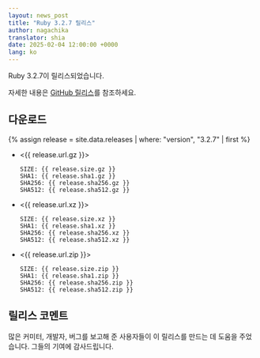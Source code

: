 ```yaml
---
layout: news_post
title: "Ruby 3.2.7 릴리스"
author: nagachika
translator: shia
date: 2025-02-04 12:00:00 +0000
lang: ko
---
```


Ruby 3.2.7이 릴리스되었습니다.

자세한 내용은 [GitHub 릴리스](https://github.com/ruby/ruby/releases/tag/v3_2_7)를 참조하세요.

## 다운로드

{% assign release = site.data.releases | where: "version", "3.2.7" | first %}

* <{{ release.url.gz }}>

      SIZE: {{ release.size.gz }}
      SHA1: {{ release.sha1.gz }}
      SHA256: {{ release.sha256.gz }}
      SHA512: {{ release.sha512.gz }}

* <{{ release.url.xz }}>

      SIZE: {{ release.size.xz }}
      SHA1: {{ release.sha1.xz }}
      SHA256: {{ release.sha256.xz }}
      SHA512: {{ release.sha512.xz }}

* <{{ release.url.zip }}>

      SIZE: {{ release.size.zip }}
      SHA1: {{ release.sha1.zip }}
      SHA256: {{ release.sha256.zip }}
      SHA512: {{ release.sha512.zip }}

## 릴리스 코멘트

많은 커미터, 개발자, 버그를 보고해 준 사용자들이 이 릴리스를 만드는 데 도움을 주었습니다.
그들의 기여에 감사드립니다.

